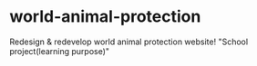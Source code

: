 # world-animal-protection
Redesign &amp; redevelop world animal protection website! "School project(learning purpose)"
